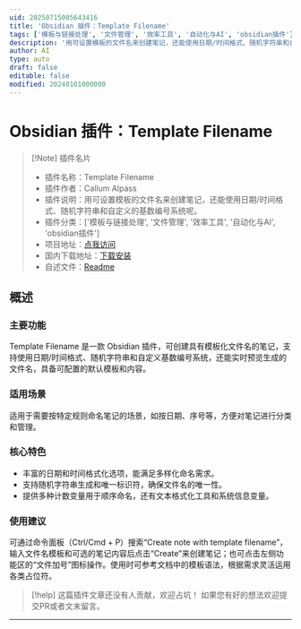 ```yaml
---
uid: 20250715005643416
title: 'Obsidian 插件：Template Filename'
tags: ['模板与链接处理', '文件管理', '效率工具', '自动化与AI', 'obsidian插件']
description: '用可设置模板的文件名来创建笔记，还能使用日期/时间格式、随机字符串和自定义的基数编号系统呢。'
author: AI
type: auto
draft: false
editable: false
modified: 20240101000000
---
```


# Obsidian 插件：Template Filename

> [!Note] 插件名片
> - 插件名称：Template Filename
> - 插件作者：Callum Alpass
> - 插件说明：用可设置模板的文件名来创建笔记，还能使用日期/时间格式、随机字符串和自定义的基数编号系统呢。
> - 插件分类：['模板与链接处理', '文件管理', '效率工具', '自动化与AI', 'obsidian插件']
> - 项目地址：[点我访问](https://github.com/callumalpass/obsidian-template-filename)
> - 国内下载地址：[下载安装](https://pkmer.cn/products/plugin/pluginMarket/?template-filename)
> - 自述文件：[Readme](https://ghproxy.net/https://raw.githubusercontent.com/callumalpass/obsidian-template-filename/master/README.md)



## 概述

### 主要功能
Template Filename 是一款 Obsidian 插件，可创建具有模板化文件名的笔记，支持使用日期/时间格式、随机字符串和自定义基数编号系统，还能实时预览生成的文件名，具备可配置的默认模板和内容。

### 适用场景
适用于需要按特定规则命名笔记的场景，如按日期、序号等，方便对笔记进行分类和管理。

### 核心特色
- 丰富的日期和时间格式化选项，能满足多样化命名需求。
- 支持随机字符串生成和唯一标识符，确保文件名的唯一性。
- 提供多种计数变量用于顺序命名，还有文本格式化工具和系统信息变量。

### 使用建议
可通过命令面板（Ctrl/Cmd + P）搜索“Create note with template filename”，输入文件名模板和可选的笔记内容后点击“Create”来创建笔记；也可点击左侧功能区的“文件加号”图标操作。使用时可参考文档中的模板语法，根据需求灵活运用各类占位符。


> [!help] 
> 这篇插件文章还没有人贡献，欢迎占坑！
> 如果您有好的想法欢迎提交PR或者文末留言。
> 

---


